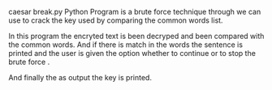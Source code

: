 caesar break.py 
Python Program is a brute force technique through we can use to crack the key used by comparing the common words list.

In this program the encryted text is been  decryped and been compared with the common words.
And if there is match in the words the sentence is printed and the user is given the option
whether to continue or to stop the brute force .

And finally the as output the key is printed.
